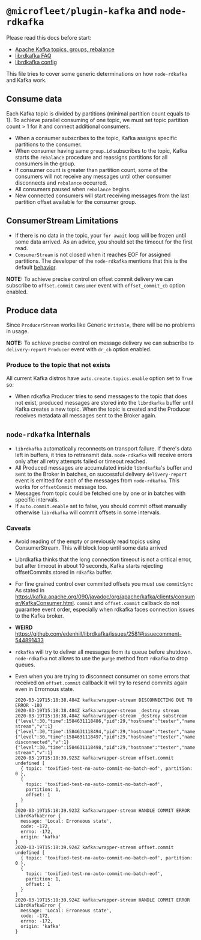 # `@microfleet/plugin-kafka` and `node-rdkafka`
Please read this docs before start:
* [Apache Kafka topics, groups, rebalance](https://medium.com/streamthoughts/apache-kafka-rebalance-protocol-or-the-magic-behind-your-streams-applications-e94baf68e4f2)
* [librdkafka FAQ](https://github.com/edenhill/librdkafka/wiki/FAQ)
* [librdkafka config](https://github.com/edenhill/librdkafka/blob/v1.2.2/CONFIGURATION.md)

This file tries to cover some generic determinations on how `node-rdkafka` and Kafka work.

## Consume data
Each Kafka topic is divided by partitions (minimal partition count equals to 1).
To achieve parallel consuming of one topic, we must set topic partition count > 1 for it and connect additional consumers.

* When a consumer subscribes to the topic, Kafka assigns specific partitions to the consumer.
* When consumer having same `group.id` subscribes to the topic, Kafka starts the `rebalance` procedure and reassigns partitions for all consumers in the group.
* If consumer count is greater than partition count, some of the consumers will not receive any messages until other consumer disconnects and `rebalance` occurred.
* All consumers paused when `rebalance` begins.
* New connected consumers will start receiving messages from the last partition offset available for the consumer group.

## ConsumerStream Limitations

* If there is no data in the topic, your `for await` loop will be frozen until some data arrived. As an advice, you should set the timeout for the first read.
* `ConsumerStream` is not closed when it reaches EOF for assigned partitions. The developer of the `node-rdkafka` mentions that this is the default [behavior](Blizzard/node-rdkafka#287).

**NOTE:** To achieve precise control on offset commit delivery we can subscribe to `offset.commit` `Consumer` event with `offset_commit_cb` option enabled.

## Produce data
Since `ProducerStream` works like Generic `Writable`, there will be no problems in usage.

**NOTE:** To achieve precise control on message delivery we can subscribe 
to `delivery-report` `Producer` event with `dr_cb` option enabled.

### Produce to the topic that not exists
All current Kafka distros have `auto.create.topics.enable` option set to `True` so:
* When rdkafka Producer tries to send messages to the topic that does not exist, produced messages are stored into the `librdkafka` buffer until Kafka creates a new topic. When the topic is created and the Producer receives metadata all messages sent to the Broker again.

## `node-rdkafka` Internals
* `librdkafka` automatically reconnects on transport failure. If there's data left in buffers, it tries to retransmit data. `node-rdkafka` will receive errors only after all retry attempts failed or timeout reached.
* All Produced messages are accumulated inside `librdkafka`'s buffer and sent to the Broker in batches, on successful delivery `delivery-report` event is emitted for each of the messages from `node-rdkafka`. This works for `offsetCommit` message too.
* Messages from topic could be fetched one by one or in batches with specific intervals.
* If `auto.commit.enable` set to false, you should commit offset manually otherwise `librdkafka` will commit offsets in some intervals.


### Caveats
* Avoid reading of the empty or previously read topics using ConsumerStream. This will block loop until some data arrived

* Librdkafka thinks that the long connection timeout is not a critical error, but after timeout in about 10 seconds, Kafka starts rejecting offsetCommits stored in `rdkafka` buffer.
 
* For fine grained control over commited offsets you must use `commitSync`
As stated in https://kafka.apache.org/090/javadoc/org/apache/kafka/clients/consumer/KafkaConsumer.html. `commit` and `offset.commit` callback do not guarantee event order, especially when rdkafka faces connection issues to the Kafka broker.

* **WEIRD** https://github.com/edenhill/librdkafka/issues/2581#issuecomment-544891433

* `rdkafka` will try to deliver all messages from its queue before shutdown. `node-rdkafka` not allows to use the `purge` method from `rdkafka` to drop queues.

* Even when you are trying to disconnect consumer on some errors that received on `offset.commit` callback it will try to resend commits again even in Errornous state.
    ```
    2020-03-19T15:18:38.484Z kafka:wrapper-stream DISCONNECTING DUE TO ERROR -180
    2020-03-19T15:18:38.484Z kafka:wrapper-stream _destroy stream
    2020-03-19T15:18:38.484Z kafka:wrapper-stream _destroy substream
    {"level":30,"time":1584631118486,"pid":29,"hostname":"tester","name":"tester","msg":"closed stream","v":1}
    {"level":30,"time":1584631118494,"pid":29,"hostname":"tester","name":"tester","pluginName":"kafka","connectorType":"transport","event":"close","msg":"started","v":1}
    {"level":30,"time":1584631118497,"pid":29,"hostname":"tester","name":"tester","msg":"client disconnected","v":1}
    {"level":30,"time":1584631118498,"pid":29,"hostname":"tester","name":"tester","msg":"closed stream","v":1}
    2020-03-19T15:18:39.923Z kafka:wrapper-stream offset.commit undefined [
      { topic: 'toxified-test-no-auto-commit-no-batch-eof', partition: 0 },
      {
        topic: 'toxified-test-no-auto-commit-no-batch-eof',
        partition: 1,
        offset: 1
      }
    ]
    2020-03-19T15:18:39.923Z kafka:wrapper-stream HANDLE COMMIT ERROR LibrdKafkaError {
      message: 'Local: Erroneous state',
      code: -172,
      errno: -172,
      origin: 'kafka'
    }
    2020-03-19T15:18:39.924Z kafka:wrapper-stream offset.commit undefined [
      { topic: 'toxified-test-no-auto-commit-no-batch-eof', partition: 0 },
      {
        topic: 'toxified-test-no-auto-commit-no-batch-eof',
        partition: 1,
        offset: 1
      }
    ]
    2020-03-19T15:18:39.924Z kafka:wrapper-stream HANDLE COMMIT ERROR LibrdKafkaError {
      message: 'Local: Erroneous state',
      code: -172,
      errno: -172,
      origin: 'kafka'
    }
    ```
